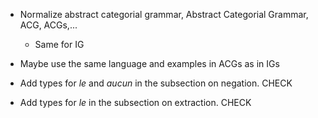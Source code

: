 * Normalize abstract categorial grammar, Abstract Categorial Grammar, ACG, ACGs,...
  * Same for IG

* Maybe use the same language and examples in ACGs as in IGs

* Add types for $le$ and $aucun$ in the subsection on negation. CHECK

* Add types for $le$ in the subsection on extraction. CHECK
